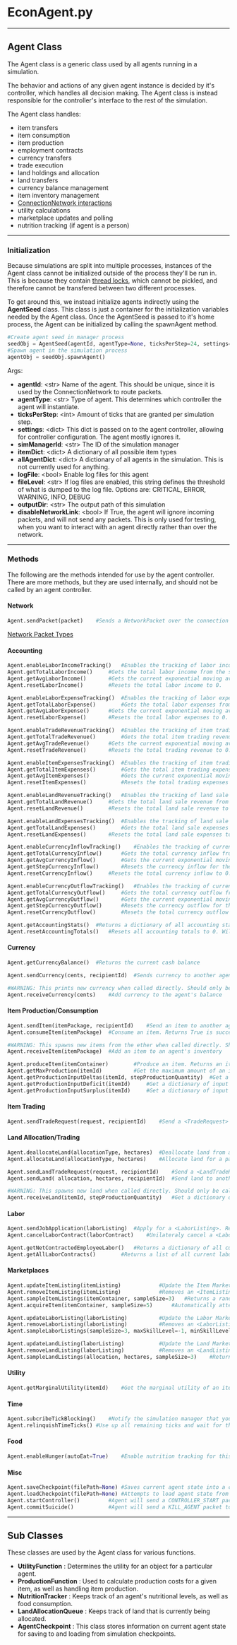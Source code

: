 # EconAgent.py
---
## Agent Class
The Agent class is a generic class used by all agents running in a simulation.

The behavior and actions of any given agent instance is decided by it's controller, which handles all decision making.
The Agent class is instead responsible for the controller's interface to the rest of the simulation.

The Agent class handles:
* item transfers
* item consumption
* item production
* employment contracts
* currency transfers
* trade execution
* land holdings and allocation
* land transfers
* currency balance management
* item inventory management
* [ConnectionNetwork interactions](NetworkPackets.md)
* utility calculations
* marketplace updates and polling
* nutrition tracking (if agent is a person)

---
### Initialization
Because simulations are split into multiple processes, instances of the Agent class cannot be initialized outside of the process they'll be run in. 
This is because they contain [thread locks](https://docs.python.org/3/library/threading.html#lock-objects), which cannot be pickled, and therefore cannot be transfered between two different processes.

To get around this, we instead initialize agents indirectly using the **AgentSeed** class. This class is just a container for the initialization variables needed by the Agent class. Once the AgentSeed is passed to it's home process, the Agent can be initialized by calling the spawnAgent method.
```python
#Create agent seed in manager process
seedObj = AgentSeed(agentId, agentType=None, ticksPerStep=24, settings={}, simManagerId=None, itemDict=None, allAgentDict=None, logFile=True, fileLevel="INFO", outputDir="OUTPUT", disableNetworkLink=False)
#Spawn agent in the simulation process
agentObj = seedObj.spawnAgent()
```
Args:
* **agentId**: \<str\> Name of the agent. This should be unique, since it is used by the ConnectionNetwork to route packets.
* **agentType**: \<str\> Type of agent. This determines which controller the agent will instantiate.
* **ticksPerStep**: \<int\> Amount of ticks that are granted per simulation step.
* **settings**: \<dict\> This dict is passed on to the agent controller, allowing for controller configuration. The agent mostly ignores it.
* **simManagerId**: \<str\> The ID of the simulation manager
* **itemDict**: \<dict\> A dictionary of all possible item types
* **allAgentDict**: \<dict\> A dictionary of all agents in the simulation. This is not currently used for anything.
* **logFile**: \<bool\> Enable log files for this agent
* **fileLevel**: \<str\> If log files are enabled, this string defines the threshold of what is dumped to the log file. Options are: CRITICAL, ERROR, WARNING, INFO, DEBUG
* **outputDir**: \<str\> The output path of this simulation
* **disableNetworkLink**: \<bool\> If True, the agent will ignore incoming packets, and will not send any packets. This is only used for testing, when you want to interact with an agent directly rather than over the network.

---
### Methods
The following are the methods intended for use by the agent controller. There are more methods, but they are used internally, and should not be called by an agent controller.

#### Network
```python
Agent.sendPacket(packet)	#Sends a NetworkPacket over the connection network.
```
[Network Packet Types](NetworkPackets.md)

#### Accounting
```python
Agent.enableLaborIncomeTracking()	#Enables the tracking of labor income.
Agent.getTotalLaborIncome()		#Gets the total labor income from the start of the simulation.
Agent.getAvgLaborIncome()		#Gets the current exponential moving average labor income per step. 
Agent.resetLaborIncome()		#Resets the total labor income to 0. 
```
```python
Agent.enableLaborExpenseTracking()	#Enables the tracking of labor expenses.
Agent.getTotalLaborExpense()		#Gets the total labor expenses from the start of the simulation.
Agent.getAvgLaborExpense()		#Gets the current exponential moving average labor expenses per step. 
Agent.resetLaborExpense()		#Resets the total labor expenses to 0. 
```
```python
Agent.enableTradeRevenueTracking()	#Enables the tracking of item trading revenue.
Agent.getTotalTradeRevenue()		#Gets the total item trading revenue from the start of the simulation.
Agent.getAvgTradeRevenue()		#Gets the current exponential moving average trading revenue per step. 
Agent.resetTradeRevenue()		#Resets the total trading revenue to 0. 
```
```python
Agent.enableItemExpensesTracking()	#Enables the tracking of item trading expenses.
Agent.getTotalItemExpenses()		#Gets the total item trading expenses from the start of the simulation.
Agent.getAvgItemExpenses()			#Gets the current exponential moving average trading expenses per step. 
Agent.resetItemExpenses()			#Resets the total trading expenses to 0. 
```
```python
Agent.enableLandRevenueTracking()	#Enables the tracking of land sale revenue.
Agent.getTotalLandRevenue()		#Gets the total land sale revenue from the start of the simulation. 
Agent.resetLandRevenue()		#Resets the total land sale revenue to 0. 
```
```python
Agent.enableLandExpensesTracking()	#Enables the tracking of land sale expenses.
Agent.getTotalLandExpenses()		#Gets the total land sale expenses from the start of the simulation. 
Agent.resetLandExpenses()		#Resets the total land sale expenses to 0. 
```
```python
Agent.enableCurrencyInflowTracking()	#Enables the tracking of currency inflow.
Agent.getTotalCurrencyInflow()		#Gets the total currency inflow from the start of the simulation.
Agent.getAvgCurrencyInflow()		#Gets the current exponential moving average of curreny inflow per step. 
Agent.getStepCurrencyInflow()		#Resets the currency inflow for the previous simulation step. 
Agent.resetCurrencyInflow()		#Resets the total currency inflow to 0. 
```
```python
Agent.enableCurrencyOutflowTracking()	#Enables the tracking of currency outflow.
Agent.getTotalCurrencyOutflow()		#Gets the total currency outflow from the start of the simulation.
Agent.getAvgCurrencyOutflow()		#Gets the current exponential moving average of curreny outflow per step. 
Agent.getStepCurrencyOutflow()		#Resets the currency outflow for the previous simulation step. 
Agent.resetCurrencyOutflow()		#Resets the total currency outflow to 0. 
```
```python
Agent.getAccountingStats()	#Returns a dictionary of all accounting stats
Agent.resetAccountingTotals()	#Resets all accounting totals to 0. Will not reset moving averages.
```

#### Currency
```python
Agent.getCurrencyBalance()	#Returns the current cash balance
```
```python
Agent.sendCurrency(cents, recipientId)	#Sends currency to another agent. Returns True is successful, False if not
```
```python
#WARNING: This prints new currency when called directly. Should only be called directly during simulation setup.
Agent.receiveCurrency(cents)	#Add currency to the agent's balance
```

#### Item Production/Consumption
```python
Agent.sendItem(itemPackage, recipientId)	#Send an item to another agent. Returns True is successful, False if not
Agent.consumeItem(itemPackage)	#Consume an item. Returns True is successful, False if not
```
```python
#WARNING: This spawns new items from the ether when called directly. Should only be called directly during simulation setup.
Agent.receiveItem(itemPackage)	#Add an item to an agent's inventory
```
```python
Agent.produceItem(itemContainer)		#Produce an item. Returns an itemContainer if successful, False if not
Agent.getMaxProduction(itemId)			#Get the maximum amount of an item this agent can produce
Agent.getProductionInputDeltas(itemId, stepProductionQuantity)	#Get a dictionary of input surpluses and deficits for a target production quantity per step
Agent.getProductionInputDeficit(itemId)		#Get a dictionary of input deficits for a target production quantity per step
Agent.getProductionInputSurplus(itemId)		#Get a dictionary of input deficits for a target production quantity per step
```

#### Item Trading
```python
Agent.sendTradeRequest(request, recipientId)	#Send a <TradeRequest> to another agent. Will execute trade if accepted
```

#### Land Allocation/Trading
```python
Agent.deallocateLand(allocationType, hectares)	#Deallocate land from a particular use. Returns True is successful, False if not
Agent.allocateLand(allocationType, hectares)	#Allocate land for a particular use. Returns True is successful, False if not
```
```python
Agent.sendLandTradeRequest(request, recipientId)	#Send a <LandTradeRequest> to another agent. Will execute trade if accepted
Agent.sendLand( allocation, hectares, recipientId)	#Send land to another agent. Returns True is successful, False if not
```
```python
#WARNING: This spawns new land when called directly. Should only be called directly during simulation setup.
Agent.receiveLand(itemId, stepProductionQuantity)	#Get a dictionary of input surpluses and deficits for a target production quantity per step
```

#### Labor
```python
Agent.sendJobApplication(laborListing)	#Apply for a <LaborListing>. Returns True is application accepted, False if not
Agent.cancelLaborContract(laborContract)	#Unilateraly cancel a <LaborContract>
```
```python
Agent.getNetContractedEmployeeLabor()	#Returns a dictionary of all current labor contracts in which this agent is the employer, organized by skill level
Agent.getAllLaborContracts()		#Returns a list of all current labor contracts
```

#### Marketplaces
```python
Agent.updateItemListing(itemListing)			#Update the Item Marketplace with an <ItemListing>
Agent.removeItemListing(itemListing)			#Removes an <ItemListing> from the Item Marketplace
Agent.sampleItemListings(itemContainer, sampleSize=3)	#Returns a random sampling of ItemListings from the Item Marketplace, where ItemListing.itemId == itemContainer.id
Agent.acquireItem(itemContainer, sampleSize=5)		#Automatically attempt to acquire an item for the lowest price. Will return an itemContainer of acquired items.
```
```python
Agent.updateLaborListing(laborListing)			#Update the Labor Marketplace with an <LaborListing>
Agent.removeLaborListing(laborListing)			#Removes an <LaborListing> from the Labor Marketplace
Agent.sampleLaborListings(sampleSize=3, maxSkillLevel=-1, minSkillLevel=0)	#Returns a random sampling of LaborListings from the Labor Marketplace
```
```python
Agent.updateLandListing(laborListing)			#Update the Land Marketplace with an <LandListing>
Agent.removeLandListing(laborListing)			#Removes an <LandListing> from the Land Marketplace
Agent.sampleLandListings(allocation, hectares, sampleSize=3)	#Returns a random sampling of LandListings from the Land Marketplace
```

#### Utility
```python
Agent.getMarginalUtility(itemId)	#Get the marginal utility of an item
```

#### Time
```python
Agent.subcribeTickBlocking()	#Notify the simulation manager that you need to be included in simulation step synchronization. Should be called by the controller during simulation setup.
Agent.relinquishTimeTicks()	#Use up all remaining ticks and wait for the next simulation step
```

#### Food
```python
Agent.enableHunger(autoEat=True)	#Enable nutrition tracking for this agent. If autoEat is set to True, agent will automatically purchase and consume required food at the start of each simulation step.	
```

#### Misc
```python
Agent.saveCheckpoint(filePath=None)	#Saves current agent state into a checkpoint file. Will determine it's own filepath if filePath is not defined
Agent.loadCheckpoint(filePath=None)	#Attempts to load agent state from checkpoint file. Returns true if successful, False if not. Will try to find the checkpoint file if filePath is not specified.
Agent.startController()			#Agent will send a CONTROLLER_START packet to it's controller.
Agent.commitSuicide()			#Agent will send a KILL_AGENT packet to itself and it's controller.
```

---
## Sub Classes
These classes are used by the Agent class for various functions.
* **UtilityFunction** : Determines the utility for an object for a particular agent.
* **ProductionFunction** : Used to calculate production costs for a given item, as well as handling item production.
* **NutritionTracker** : Keeps track of an agent's nutritional levels, as well as food consumption.
* **LandAllocationQueue** : Keeps track of land that is currently being allocated.
* **AgentCheckpoint** : This class stores information on current agent state for saving to and loading from simulation checkpoints.
